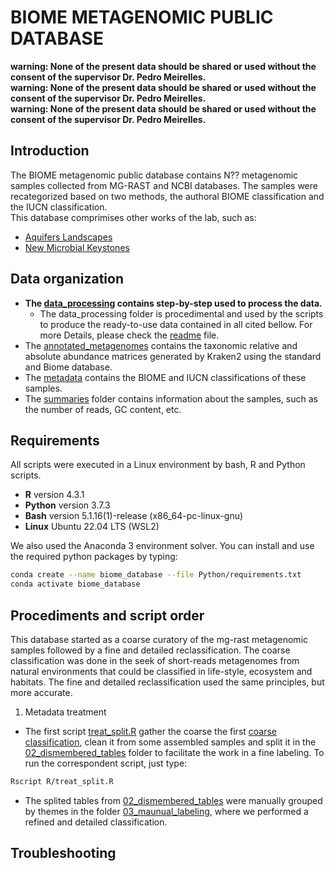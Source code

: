 # BIOME METAGENOMIC PUBLIC DATABASE

**warning: None of the present data should be shared or used without the consent of the supervisor Dr. Pedro Meirelles.**  
**warning: None of the present data should be shared or used without the consent of the supervisor Dr. Pedro Meirelles.**  
**warning: None of the present data should be shared or used without the consent of the supervisor Dr. Pedro Meirelles.**  
## Introduction  
  
The BIOME metagenomic public database contains N?? metagenomic samples collected from MG-RAST and NCBI databases. The samples were recategorized based on two methods, the authoral BIOME classification and the IUCN classification.  
This database comprimises other works of the lab, such as:
- [Aquifers Landscapes](https://github.com/MeirellesLab/aquifer_metagenomes)
- [New Microbial Keystones](https://github.com/MeirellesLab/keystones_paper)

## Data organization
- **The [data_processing](data_processing/) contains step-by-step used to process the data.**  
    - The data_processing folder is procedimental and used by the scripts to produce the ready-to-use data contained in all cited bellow.
    For more Details, please check the [readme](data_processing/README.md) file.  
- The [annotated_metagenomes](annotated_metagenomes/) contains the taxonomic relative and absolute abundance matrices generated by Kraken2 using the standard and Biome database.   
- The [metadata](metadata/) contains the BIOME and IUCN classifications of these samples.   
- The [summaries](summaries/) folder contains information about the samples, such as the number of reads, GC content, etc.

## Requirements
All scripts were executed in a Linux environment by bash, R and Python scripts.
- **R** version 4.3.1
- **Python** version 3.7.3
- **Bash** version 5.1.16(1)-release (x86_64-pc-linux-gnu)
- **Linux** Ubuntu 22.04 LTS (WSL2)

We also used the Anaconda 3 environment solver. You can install and use the required python packages by typing:

```bash
conda create --name biome_database --file Python/requirements.txt
conda activate biome_database
```

## Procediments and script order
This database started as a coarse curatory of the mg-rast metagenomic samples followed by a fine and detailed reclassification. The coarse classification was done in the seek of short-reads metagenomes from natural environments that could be classified in life-style, ecosystem and habitats. The fine and detailed reclassification used the same principles, but more accurate.


1. Metadata treatment
    
-  The first script [treat_split.R](R/treat_split.R) gather the coarse the first [coarse classification](data_processing/01_original_data/coarse_classification.csv), clean it from some assembled samples and split it in the [02_dismembered_tables](data_processing/02_dismembered_tables/) folder to facilitate the work in a fine labeling. To run the correspondent script, just type:

```bash
Rscript R/treat_split.R
```

- The splited tables from [02_dismembered_tables](data_processing/02_dismembered_tables/) were manually grouped by themes in the folder [03_maunual_labeling](data_processing/03_manual_labeling/), where we performed a refined and detailed classification.


## Troubleshooting



























































